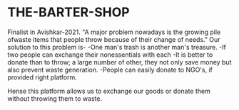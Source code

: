 # THE-BARTER-SHOP
Finalist in Avishkar-2021.
"A major problem nowadays is the growing pile ofwaste items that people throw because of their
change of needs."
Our solution to this problem is-
-One man's trash is another man's treasure.
-If two people can exchange their nonessentials with each
-It is better to donate than to throw; a large number of
other, they not only save money but also prevent waste
generation.
-People can easily donate to NGO's, if provided right
platform.

Hense this platform allows us to exchange our goods or donate them without throwing them to waste.
